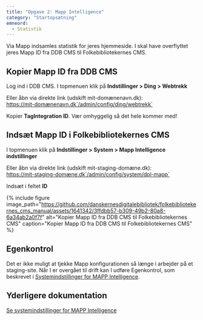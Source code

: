 ```yaml
---
title: "Opgave 2: Mapp Intelligence"
category: "Startopsætning"
emneord:
  - Statistik
---
```


Via Mapp indsamles statistik for jeres hjemmeside. I skal have overflyttet jeres Mapp ID fra DDB CMS til Folkebibliotekernes CMS.



## Kopier Mapp ID fra DDB CMS

Log ind i DDB CMS. I topmenuen klik på **Indstillinger > Ding > Webtrekk**

Eller åbn via direkte link (udskift mit-domænenavn.dk):\
https://mit-domænenavn.dk`/admin/config/ding/webtrekk`


Kopier **TagIntegration ID**. Vær omhyggelig så det hele kommer med!

## Indsæt Mapp ID i Folkebibliotekernes CMS
I topmenuen klik på **Indstillinger > System > Mapp Intelligence indstillinger**

Eller åbn via direkte link (udskift mit-staging-domæne.dk):\
https://mit-staging-domæne.dk`/admin/config/system/dpl-mapp`

Indsæt i feltet **ID**

{% include figure image_path="https://github.com/danskernesdigitalebibliotek/folkebibliotekernes_cms_manual/assets/1641342/3ffdbb57-b309-49b2-80a8-6a34ab2a0f7f" alt="Kopier Mapp ID fra DDB CMS til Folkebibliotekernes CMS" caption="Kopier Mapp ID fra DDB CMS til Folkebibliotekernes CMS" %} 

## Egenkontrol
Det er ikke muligt at tjekke Mapp konfigurationen så længe i arbejder på et staging-site. Når I er overgået til drift kan I udføre Egenkontrol, som beskrevet i  [Systemindstillinger for MAPP Intelligence](/systemindstillinger/mapp-intelligence/). 

## Yderligere dokumentation 
[Se systemindstillinger for MAPP Intelligence](/systemindstillinger/mapp-intelligence/)
